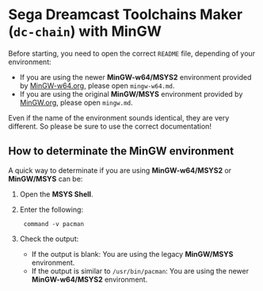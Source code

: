# Sega Dreamcast Toolchains Maker (`dc-chain`) with MinGW #

Before starting, you need to open the correct `README` file, depending of
your environment:

* If you are using the newer **MinGW-w64/MSYS2** environment provided by
  [MinGW-w64.org](https://mingw-w64.org/), please open `mingw-w64.md`.
* If you are using the original **MinGW/MSYS** environment provided by
  [MinGW.org](http://www.mingw.org), please open `mingw.md`.

Even if the name of the environment sounds identical, they are very different. 
So please be sure to use the correct documentation!

## How to determinate the MinGW environment

A quick way to determinate if you are using **MinGW-w64/MSYS2** or 
**MinGW/MSYS** can be:

1. Open the **MSYS Shell**.

2. Enter the following:
		
		command -v pacman

3. Check the output:

	* If the output is blank: You are using the legacy **MinGW/MSYS**
      environment.
	* If the output is similar to `/usr/bin/pacman`: You are using the newer 
      **MinGW-w64/MSYS2** environment.
